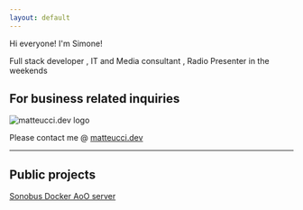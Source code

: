 ```yaml
---
layout: default
---
```


Hi everyone! I'm Simone!

Full stack developer , IT and Media consultant , Radio Presenter in the weekends

## For business related inquiries

![matteucci.dev logo](https://www.matteucci.dev/img/logo_bbg_500.png)

Please contact me @ [matteucci.dev](https://www.matteucci.dev/)

* * *

## Public projects

[Sonobus Docker AoO server](https://github.com/simomatte/sonobus-docker-aooserver)
